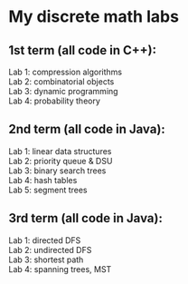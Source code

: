 My discrete math labs
==================
1st term (all code in C++):
---------
Lab 1: compression algorithms  
Lab 2: combinatorial objects  
Lab 3: dynamic programming  
Lab 4: probability theory  

2nd term (all code in Java):
---------
Lab 1: linear data structures  
Lab 2: priority queue & DSU  
Lab 3: binary search trees  
Lab 4: hash tables  
Lab 5: segment trees  

3rd term (all code in Java):
---------
Lab 1: directed DFS  
Lab 2: undirected DFS  
Lab 3: shortest path  
Lab 4: spanning trees, MST  